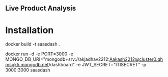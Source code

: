 ## Live Product Analysis

# Installation
docker build -t saasdash .

docker run -d -e PORT=3000 -e MONGO_DB_URI="mongodb+srv://akjadhav2212:Aakash2212@cluster0.qhmsgk5.mongodb.net/dashboard" -e JWT_SECRET="ITISECRET" -p 3000:3000 saasdash